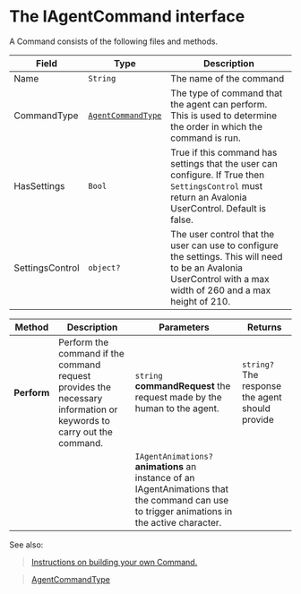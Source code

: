 # The IAgentCommand interface

A Command consists of the following files and methods.

| Field          | Type |  Description   |
|----------------|------|----------------|
| Name          |   `String` | The name of the command |
| CommandType   | [`AgentCommandType`](AgentCommandType.md) | The type of command that the agent can perform. This is used to determine the order in which the command is run.
| HasSettings  | `Bool` | True if this command has settings that the user can configure. If True then `SettingsControl` must return an Avalonia UserControl. Default is false.
| SettingsControl | `object?` | The user control that the user can use to configure the settings. This will need to be an Avalonia UserControl with a max width of 260 and a max height of 210.

| **Method** | **Description**  | **Parameters** | **Returns** |
|----------------|----------|----------------|----------------|
| **Perform** | Perform the command if the command request provides the necessary information or keywords to carry out the command.  |  `string` **commandRequest**  the request made by the human to the agent.  | `string?` The response the agent should provide|
||| `IAgentAnimations?` **animations** an instance of an IAgentAnimations that the command can use to trigger animations in the active character. ||

See also:

> [Instructions on building your own Command.](./Building%20a%20Simple%20Command)

> [AgentCommandType](./AgentCommandType)